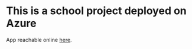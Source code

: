 # This is a school project deployed on Azure
App reachable online [here](https://web-app-1-fmbva5a8b3gfc9c2.italynorth-01.azurewebsites.net/).
